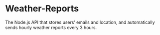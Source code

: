 # Weather-Reports
The Node.js API that stores users’ emails and location, and automatically sends hourly weather reports every 3 hours.
